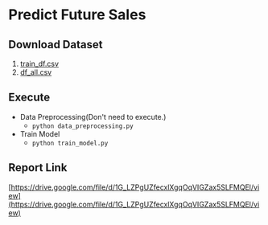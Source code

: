 # Predict Future Sales
## Download Dataset
1. [train_df.csv](https://drive.google.com/file/d/1U1lHe7F4sbHDVctNF8duEzRtPqBMRTD4/view?usp=sharing)
2. [df_all.csv](https://drive.google.com/file/d/1eyUMWaahbjv1hlaENlw7ab87UT_ET0ds/view?usp=sharing)

## Execute
* Data Preprocessing(Don't need to execute.) 
	* `python data_preprocessing.py`
* Train Model
	* `python train_model.py`

## Report Link
[https://drive.google.com/file/d/1G_LZPgUZfecxlXgqOqVIGZax5SLFMQEl/view](https://drive.google.com/file/d/1G_LZPgUZfecxlXgqOqVIGZax5SLFMQEl/view)